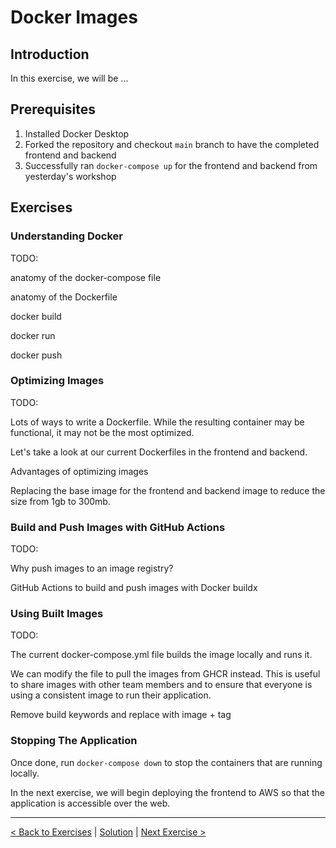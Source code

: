 # Docker Images

## Introduction

In this exercise, we will be ...

## Prerequisites

1. Installed Docker Desktop
2. Forked the repository and checkout `main` branch to have the completed frontend and backend
3. Successfully ran `docker-compose up` for the frontend and backend from yesterday's workshop

## Exercises

### Understanding Docker

TODO:

anatomy of the docker-compose file

anatomy of the Dockerfile

docker build

docker run

docker push

### Optimizing Images

TODO:

Lots of ways to write a Dockerfile. While the resulting container may be functional, it may not be the most optimized.

Let's take a look at our current Dockerfiles in the frontend and backend.

Advantages of optimizing images

Replacing the base image for the frontend and backend image to reduce the size from 1gb to 300mb.

### Build and Push Images with GitHub Actions

TODO:

Why push images to an image registry?

GitHub Actions to build and push images with Docker buildx

### Using Built Images

TODO:

The current docker-compose.yml file builds the image locally and runs it.

We can modify the file to pull the images from GHCR instead. This is useful to share images with other team members and to ensure that everyone is using a consistent image to run their application.

Remove build keywords and replace with image + tag

### Stopping The Application

Once done, run `docker-compose down` to stop the containers that are running locally.

In the next exercise, we will begin deploying the frontend to AWS so that the application is accessible over the web.

---

[< Back to Exercises](../exercises/README.md) | [Solution](../solutions/31-Docker-Images.md) | [Next Exercise >](./32-Deploy-Frontend-IaC.md)
